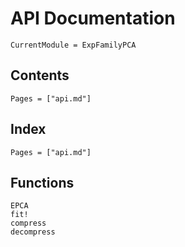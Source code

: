 # API Documentation

```@meta
CurrentModule = ExpFamilyPCA
```

## Contents

```@contents
Pages = ["api.md"]
```

## Index

```@index
Pages = ["api.md"]
```

## Functions

```@docs
EPCA
fit!
compress
decompress
```

